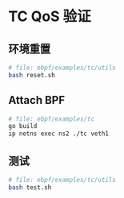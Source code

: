 # TC QoS 验证

## 环境重置

```bash
# file: ebpf/examples/tc/utils
bash reset.sh
```

## Attach BPF

```bash
# file: ebpf/examples/tc
go build
ip netns exec ns2 ./tc veth1
```

## 测试

```bash
# file: ebpf/examples/tc/utils
bash test.sh
```
